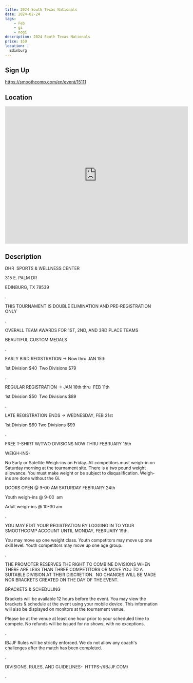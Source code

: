 ```yaml
---
title: 2024 South Texas Nationals
date: 2024-02-24
tags:
    - Feb
    - gi 
    - nogi 
description: 2024 South Texas Nationals
price: $50
location: |
  Edinburg
---
```

## Sign Up
https://smoothcomp.com/en/event/15111

## Location
<iframe src="https://www.google.com/maps/embed?pb=!1m18!1m12!1m3!1d12345.6789!2d-98.1619334!3d26.2851245!2m3!1f0!2f0!3f0!3m2!1i1024!2i768!4f13.1!3m3!1m2!1s0x0%3A0x0!2z26.2851245!5e0!3m2!1sen!2sus!4v1234567890" width="600" height="450" style="border:0;" allowfullscreen="" loading="lazy"></iframe>

## Description
DHR  SPORTS & WELLNESS CENTER


315 E. PALM DR 


EDINBURG, TX 78539


.


THIS TOURNAMENT IS DOUBLE ELIMINATION AND PRE-REGISTRATION ONLY


.


OVERALL TEAM AWARDS FOR 1ST, 2ND, AND 3RD PLACE TEAMS


BEAUTIFUL CUSTOM MEDALS


.


EARLY BIRD REGISTRATION -> Now thru JAN 15th


1st Division $40  Two Divisions $79


.


REGULAR REGISTRATION -> JAN 16th thru  FEB 11th


1st Division $50  Two Divisions $89


.


LATE REGISTRATION ENDS -> WEDNESDAY, FEB 21st


1st Division $60 Two Divisions $99


.


FREE T-SHIRT W/TWO DIVISIONS NOW THRU FEBRUARY 15th


WEIGH-INS-


No Early or Satellite Weigh-ins on Friday. All competitors must weigh-in on Saturday morning at the tournament site. There is a two pound weight allowance. You must make weight or be subject to disqualification. Weigh-ins are done without the Gi.


DOORS OPEN @ 9-00 AM SATURDAY FEBRUARY 24th


Youth weigh-ins @ 9-00  am


Adult weigh-ins @ 10-30 am


.


YOU MAY EDIT YOUR REGISTRATION BY LOGGING IN TO YOUR SMOOTHCOMP ACCOUNT UNTIL MONDAY, FEBRUARY 19th. 


You may move up one weight class. Youth competitors may move up one skill level. Youth competitors may move up one age group.


.


THE PROMOTER RESERVES THE RIGHT TO COMBINE DIVISIONS WHEN THERE ARE LESS THAN THREE COMPETITORS OR MOVE YOU TO A SUITABLE DIVISION AT THEIR DISCRETION.  NO CHANGES WILL BE MADE NOR BRACKETS CREATED ON THE DAY OF THE EVENT.


BRACKETS & SCHEDULING


Brackets will be available 12 hours before the event. You may view the brackets & schedule at the event using your mobile device. This information will also be displayed on monitors at the tournament venue.


Please be at the venue at least one hour prior to your scheduled time to compete. No refunds will be issued for no shows, with no exceptions.


.


IBJJF Rules will be strictly enforced. We do not allow any coach's challenges after the match has been completed. 


.


DIVISIONS, RULES, AND GUIDELINES-  HTTPS-//IBJJF.COM/


.
